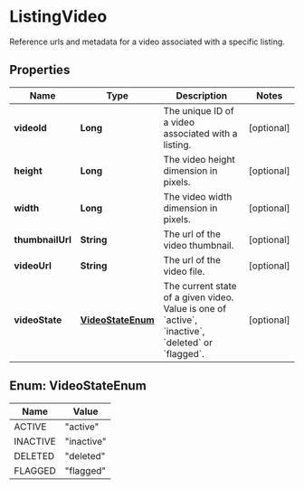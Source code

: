 

# ListingVideo

Reference urls and metadata for a video associated with a specific listing.

## Properties

| Name | Type | Description | Notes |
|------------ | ------------- | ------------- | -------------|
|**videoId** | **Long** | The unique ID of a video associated with a listing. |  [optional] |
|**height** | **Long** | The video height dimension in pixels. |  [optional] |
|**width** | **Long** | The video width dimension in pixels. |  [optional] |
|**thumbnailUrl** | **String** | The url of the video thumbnail. |  [optional] |
|**videoUrl** | **String** | The url of the video file. |  [optional] |
|**videoState** | [**VideoStateEnum**](#VideoStateEnum) | The current state of a given video. Value is one of &#x60;active&#x60;, &#x60;inactive&#x60;, &#x60;deleted&#x60; or &#x60;flagged&#x60;. |  [optional] |



## Enum: VideoStateEnum

| Name | Value |
|---- | -----|
| ACTIVE | &quot;active&quot; |
| INACTIVE | &quot;inactive&quot; |
| DELETED | &quot;deleted&quot; |
| FLAGGED | &quot;flagged&quot; |



